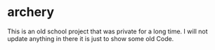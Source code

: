 # archery

This is an old school project that was private for a long time.
I will not update anything in there it is just to show some old Code.
